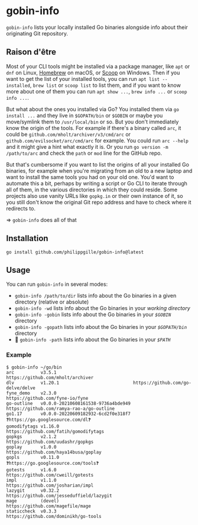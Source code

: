 # gobin-info

`gobin-info` lists your locally installed Go binaries alongside info about their originating Git repository.

## Raison d'être

Most of your CLI tools might be installed via a package manager, like `apt` or `dnf` on Linux, [Homebrew](https://brew.sh/) on macOS, or [Scoop](https://scoop.sh/) on Windows. Then if you want to get the list of your installed tools, you can run `apt list --installed`, `brew list` or `scoop list` to list them, and if you want to know more about one of them you can run `apt show ...`, `brew info ...` or `scoop info ...`.

But what about the ones you installed via Go? You installed them via `go install ...` and they live in `$GOPATH/bin` or `$GOBIN` or maybe you move/symlink them to `/usr/local/bin` or so. But you don't immediately know the origin of the tools. For example if there's a binary called `arc`, it could be `github.com/mholt/archiver/v3/cmd/arc` or `github.com/evilsocket/arc/cmd/arc` for example. You could run `arc --help` and it might give a hint what exactly it is. Or you run `go version -m /path/to/arc` and check the `path` or `mod` line for the GitHub repo.

But that's cumbersome if you want to list the origins of all your installed Go binaries, for example when you're migrating from an old to a new laptop and want to install the same tools you had on your old one. You'd want to automate this a bit, perhaps by writing a script or Go CLI to iterate through all of them, in the various directories in which they could reside. Some projects also use vanity URLs like `gopkg.in` or their own instance of it, so you still don't know the original Git repo address and have to check where it redirects to.

=> `gobin-info` does all of that

## Installation

`go install github.com/philippgille/gobin-info@latest`

## Usage

You can run `gobin-info` in several modes:

- `gobin-info /path/to/dir` lists info about the Go binaries in a given directory (relative or absolute)
- `gobin-info -wd` lists info about the Go binaries in your *working directory*
- `gobin-info -gobin` lists info about the Go binaries in your *`$GOBIN`* directory
- `gobin-info -gopath` lists info about the Go binaries in your *`$GOPATH/bin`* directory
- 🚧 `gobin-info -path` lists info about the Go binaries in your *`$PATH`*

### Example

```text
$ gobin-info ~/go/bin
arc          v3.5.1                             https://github.com/mholt/archiver
dlv          v1.20.1                            https://github.com/go-delve/delve
fyne_demo    v2.3.0                             https://github.com/fyne-io/fyne
go-outline   v0.0.0-20210608161538-9736a4bde949 https://github.com/ramya-rao-a/go-outline
go1.17       v0.0.0-20220609182932-6cd2f0e318f7 ❓https://go.googlesource.com/dl❓
gomodifytags v1.16.0                            https://github.com/fatih/gomodifytags
gopkgs       v2.1.2                             https://github.com/uudashr/gopkgs
goplay       v1.0.0                             https://github.com/haya14busa/goplay
gopls        v0.11.0                            ❓https://go.googlesource.com/tools❓
gotests      v1.6.0                             https://github.com/cweill/gotests
impl         v1.1.0                             https://github.com/josharian/impl
lazygit      v0.32.2                            https://github.com/jesseduffield/lazygit
mage         (devel)                            https://github.com/magefile/mage
staticcheck  v0.3.3                             https://github.com/dominikh/go-tools
```
